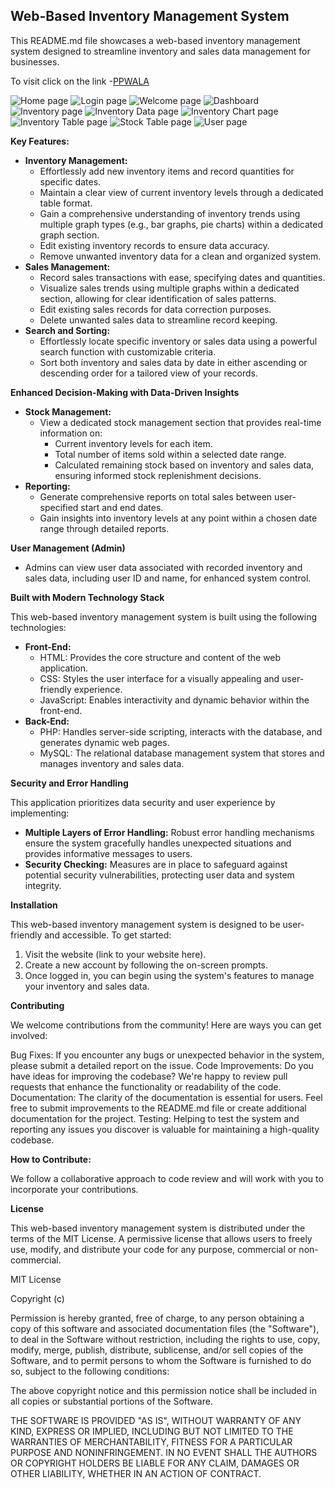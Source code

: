 ## Web-Based Inventory Management System

This README.md file showcases a web-based inventory management system designed to streamline inventory and sales data management for businesses.

To visit click on the link -[PPWALA](https://ppwala.000webhostapp.com)

![Home page](image/home.png "width=400px height=300px")
![Login page](image/login.png "width=400px height=300px")
![Welcome page](image/welcome.png "width=400px height=300px")
![Dashboard](image/dashboard.png "width=400px height=300px")
![Inventory page](image/inventory.png "width=400px height=300px")
![Inventory Data page](image/inventory_data.png "width=400px height=300px")
![Inventory Chart page](image/inventory_chart.png "width=400px height=300px")
![Inventory Table page](image/inventory_table.png "width=400px height=300px")
![Stock Table page](image/stock.png "width=400px height=300px")
![User page](image/user.png "width=400px height=300px")

**Key Features:**

- **Inventory Management:**
  - Effortlessly add new inventory items and record quantities for specific dates.
  - Maintain a clear view of current inventory levels through a dedicated table format.
  - Gain a comprehensive understanding of inventory trends using multiple graph types (e.g., bar graphs, pie charts) within a dedicated graph section.
  - Edit existing inventory records to ensure data accuracy.
  - Remove unwanted inventory data for a clean and organized system.
- **Sales Management:**
  - Record sales transactions with ease, specifying dates and quantities.
  - Visualize sales trends using multiple graphs within a dedicated section, allowing for clear identification of sales patterns.
  - Edit existing sales records for data correction purposes.
  - Delete unwanted sales data to streamline record keeping.
- **Search and Sorting:**
  - Effortlessly locate specific inventory or sales data using a powerful search function with customizable criteria.
  - Sort both inventory and sales data by date in either ascending or descending order for a tailored view of your records.

**Enhanced Decision-Making with Data-Driven Insights**

- **Stock Management:**
  - View a dedicated stock management section that provides real-time information on:
    - Current inventory levels for each item.
    - Total number of items sold within a selected date range.
    - Calculated remaining stock based on inventory and sales data, ensuring informed stock replenishment decisions.
- **Reporting:**
  - Generate comprehensive reports on total sales between user-specified start and end dates.
  - Gain insights into inventory levels at any point within a chosen date range through detailed reports.

**User Management (Admin)**

- Admins can view user data associated with recorded inventory and sales data, including user ID and name, for enhanced system control.

**Built with Modern Technology Stack**

This web-based inventory management system is built using the following technologies:

- **Front-End:**
  - HTML: Provides the core structure and content of the web application.
  - CSS: Styles the user interface for a visually appealing and user-friendly experience.
  - JavaScript: Enables interactivity and dynamic behavior within the front-end.
- **Back-End:**
  - PHP: Handles server-side scripting, interacts with the database, and generates dynamic web pages.
  - MySQL: The relational database management system that stores and manages inventory and sales data.

**Security and Error Handling**

This application prioritizes data security and user experience by implementing:

- **Multiple Layers of Error Handling:** Robust error handling mechanisms ensure the system gracefully handles unexpected situations and provides informative messages to users.
- **Security Checking:** Measures are in place to safeguard against potential security vulnerabilities, protecting user data and system integrity.

**Installation**

This web-based inventory management system is designed to be user-friendly and accessible. To get started:

1. Visit the website (link to your website here).
2. Create a new account by following the on-screen prompts.
3. Once logged in, you can begin using the system's features to manage your inventory and sales data.

**Contributing**

We welcome contributions from the community! Here are ways you can get involved:

Bug Fixes: If you encounter any bugs or unexpected behavior in the system, please submit a detailed report on the issue.
Code Improvements: Do you have ideas for improving the codebase? We're happy to review pull requests that enhance the functionality or readability of the code.
Documentation: The clarity of the documentation is essential for users. Feel free to submit improvements to the README.md file or create additional documentation for the project.
Testing: Helping to test the system and reporting any issues you discover is valuable for maintaining a high-quality codebase.

**How to Contribute:**

We follow a collaborative approach to code review and will work with you to incorporate your contributions.

**License**

This web-based inventory management system is distributed under the terms of the MIT License. A permissive license that allows users to freely use, modify, and distribute your code for any purpose, commercial or non-commercial.

MIT License

Copyright (c) <PPWALA>

Permission is hereby granted, free of charge, to any person obtaining a copy of this software and associated documentation files (the "Software"), to deal in the Software without restriction, including the rights to use, copy, modify, merge, publish, distribute, sublicense, and/or sell copies of the Software, and to permit persons to whom the Software is furnished to do so, subject to the following conditions:

The above copyright notice and this permission notice shall be included in all copies or substantial portions of the Software.

THE SOFTWARE IS PROVIDED "AS IS", WITHOUT WARRANTY OF ANY KIND, EXPRESS OR IMPLIED, INCLUDING BUT NOT LIMITED TO THE WARRANTIES OF MERCHANTABILITY, FITNESS FOR A PARTICULAR PURPOSE AND NONINFRINGEMENT. IN NO EVENT SHALL THE AUTHORS OR COPYRIGHT HOLDERS BE LIABLE FOR ANY CLAIM, DAMAGES OR OTHER LIABILITY, WHETHER IN AN ACTION OF CONTRACT.

